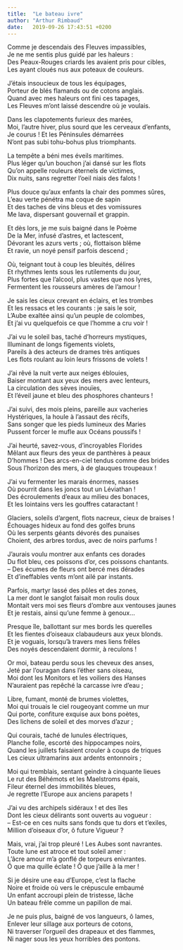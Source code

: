 ```yaml
---
title:  "Le bateau ivre"
author: "Arthur Rimbaud"
date:   2019-09-26 17:43:51 +0200
---
```

Comme je descendais des Fleuves impassibles,  
Je ne me sentis plus guidé par les haleurs :  
Des Peaux-Rouges criards les avaient pris pour cibles,  
Les ayant cloués nus aux poteaux de couleurs.  
  
J’étais insoucieux de tous les équipages,  
Porteur de blés flamands ou de cotons anglais.  
Quand avec mes haleurs ont fini ces tapages,  
Les Fleuves m’ont laissé descendre où je voulais.  
  
Dans les clapotements furieux des marées,  
Moi, l’autre hiver, plus sourd que les cerveaux d’enfants,  
Je courus ! Et les Péninsules démarrées  
N’ont pas subi tohu-bohus plus triomphants.  
  
La tempête a béni mes éveils maritimes.  
Plus léger qu’un bouchon j’ai dansé sur les flots  
Qu’on appelle rouleurs éternels de victimes,  
Dix nuits, sans regretter l’oeil niais des falots !  
  
Plus douce qu’aux enfants la chair des pommes sûres,  
L’eau verte pénétra ma coque de sapin  
Et des taches de vins bleus et des vomissures  
Me lava, dispersant gouvernail et grappin.  
  
Et dès lors, je me suis baigné dans le Poème  
De la Mer, infusé d’astres, et lactescent,  
Dévorant les azurs verts ; où, flottaison blême  
Et ravie, un noyé pensif parfois descend ;  
  
Où, teignant tout à coup les bleuités, délires  
Et rhythmes lents sous les rutilements du jour,  
Plus fortes que l’alcool, plus vastes que nos lyres,  
Fermentent les rousseurs amères de l’amour !  
  
Je sais les cieux crevant en éclairs, et les trombes  
Et les ressacs et les courants : je sais le soir,  
L’Aube exaltée ainsi qu’un peuple de colombes,  
Et j’ai vu quelquefois ce que l’homme a cru voir !  
  
J’ai vu le soleil bas, taché d’horreurs mystiques,  
Illuminant de longs figements violets,  
Pareils à des acteurs de drames très antiques  
Les flots roulant au loin leurs frissons de volets !  
  
J’ai rêvé la nuit verte aux neiges éblouies,  
Baiser montant aux yeux des mers avec lenteurs,  
La circulation des sèves inouïes,  
Et l’éveil jaune et bleu des phosphores chanteurs !  
  
J’ai suivi, des mois pleins, pareille aux vacheries  
Hystériques, la houle à l’assaut des récifs,  
Sans songer que les pieds lumineux des Maries  
Pussent forcer le mufle aux Océans poussifs !  
  
J’ai heurté, savez-vous, d’incroyables Florides  
Mêlant aux fleurs des yeux de panthères à peaux  
D’hommes ! Des arcs-en-ciel tendus comme des brides  
Sous l’horizon des mers, à de glauques troupeaux !  
  
J’ai vu fermenter les marais énormes, nasses  
Où pourrit dans les joncs tout un Léviathan !  
Des écroulements d’eaux au milieu des bonaces,  
Et les lointains vers les gouffres cataractant !  
  
Glaciers, soleils d’argent, flots nacreux, cieux de braises !  
Échouages hideux au fond des golfes bruns  
Où les serpents géants dévorés des punaises  
Choient, des arbres tordus, avec de noirs parfums !  
  
J’aurais voulu montrer aux enfants ces dorades  
Du flot bleu, ces poissons d’or, ces poissons chantants.  
– Des écumes de fleurs ont bercé mes dérades  
Et d’ineffables vents m’ont ailé par instants.  
  
Parfois, martyr lassé des pôles et des zones,  
La mer dont le sanglot faisait mon roulis doux  
Montait vers moi ses fleurs d’ombre aux ventouses jaunes  
Et je restais, ainsi qu’une femme à genoux…  
  
Presque île, ballottant sur mes bords les querelles  
Et les fientes d’oiseaux clabaudeurs aux yeux blonds.  
Et je voguais, lorsqu’à travers mes liens frêles  
Des noyés descendaient dormir, à reculons !  
  
Or moi, bateau perdu sous les cheveux des anses,  
Jeté par l’ouragan dans l’éther sans oiseau,  
Moi dont les Monitors et les voiliers des Hanses  
N’auraient pas repêché la carcasse ivre d’eau ;  
  
Libre, fumant, monté de brumes violettes,  
Moi qui trouais le ciel rougeoyant comme un mur  
Qui porte, confiture exquise aux bons poètes,  
Des lichens de soleil et des morves d’azur ;  
  
Qui courais, taché de lunules électriques,  
Planche folle, escorté des hippocampes noirs,  
Quand les juillets faisaient crouler à coups de triques  
Les cieux ultramarins aux ardents entonnoirs ;  
  
Moi qui tremblais, sentant geindre à cinquante lieues  
Le rut des Béhémots et les Maelstroms épais,  
Fileur éternel des immobilités bleues,  
Je regrette l’Europe aux anciens parapets !  
  
J’ai vu des archipels sidéraux ! et des îles  
Dont les cieux délirants sont ouverts au vogueur :  
– Est-ce en ces nuits sans fonds que tu dors et t’exiles,  
Million d’oiseaux d’or, ô future Vigueur ?  
  
Mais, vrai, j’ai trop pleuré ! Les Aubes sont navrantes.  
Toute lune est atroce et tout soleil amer :  
L’âcre amour m’a gonflé de torpeurs enivrantes.  
Ô que ma quille éclate ! Ô que j’aille à la mer !  
  
Si je désire une eau d’Europe, c’est la flache  
Noire et froide où vers le crépuscule embaumé  
Un enfant accroupi plein de tristesse, lâche  
Un bateau frêle comme un papillon de mai.  
  
Je ne puis plus, baigné de vos langueurs, ô lames,  
Enlever leur sillage aux porteurs de cotons,  
Ni traverser l’orgueil des drapeaux et des flammes,  
Ni nager sous les yeux horribles des pontons.  